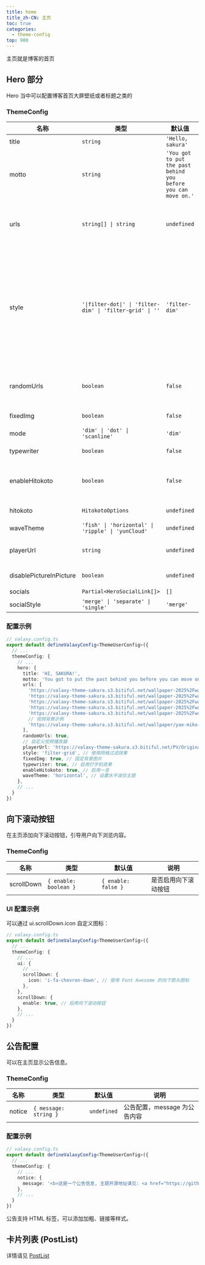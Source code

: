 ```yaml
---
title: home
title_zh-CN: 主页
toc: true
categories:
  - theme-config
top: 900
---
```


主页就是博客的首页

## Hero 部分

Hero 当中可以配置博客首页大屏壁纸或者标题之类的

<SakuraHeroPG />

### ThemeConfig

| 名称                    | 类型                                                      | 默认值                                                         | 说明                                                                                                                                                                                                   |
| ----------------------- | --------------------------------------------------------- | -------------------------------------------------------------- | ------------------------------------------------------------------------------------------------------------------------------------------------------------------------------------------------------ |
| title                   | `string`                                                  | `'Hello, sakura'`                                              | 首页标题                                                                                                                                                                                               |
| motto                   | `string`                                                  | `'You got to put the past behind you before you can move on.'` | 首页标语 (写下愿景也很不错呀)                                                                                                                                                                          |
| urls                    | `string[] \| string`                                      | `undefined`                                                    | 用于网站头部背景壁纸链接支持图片及视频,支持填入多个                                                                                                                                                    |
| style                   | `'\|filter-dot\|' \| 'filter-dim' \| 'filter-grid' \| ''` | `'filter-dim'`                                                 | 背景图片的过滤样式，可选值为`'filter-dot'`（点状过滤效果）、<br class="<md:hidden" />`'filter-dim'`（昏暗过滤效果）、`'filter-grid'`（网格过滤效果）<br class="<md:hidden" /> 或空字符串（无过滤效果） |
| randomUrls              | `boolean`                                                 | `false`                                                        | 是否随机 urls，开启此项切换 url 也会进行随机                                                                                                                                                           |
| fixedImg                | `boolean`                                                 | `false`                                                        | 是否固定背景图片                                                                                                                                                                                       |
| mode                    | `'dim' \| 'dot' \| 'scanline'`                            | `'dim'`                                                        | 背景模式                                                                                                                                                                                               |
| typewriter              | `boolean`                                                 | `false`                                                        | 是否启用打字机组件                                                                                                                                                                                     |
| enableHitokoto          | `boolean`                                                 | `false`                                                        | 启用一言，如果启用则 `motto` 显示为一言                                                                                                                                                                |
| hitokoto                | `HitokotoOptions`                                         | `undefined`                                                    | 一言的配置选项                                                                                                                                                                                         |
| waveTheme               | `'fish' \| 'horizontal' \| 'ripple' \| 'yunCloud'`        | `undefined`                                                    | 背景波纹主题                                                                                                                                                                                           |
| playerUrl               | `string`                                                  | `undefined`                                                    | 自定义视频, 可以放PV MV之类的                                                                                                                                                                          |
| disablePictureInPicture | `boolean`                                                 | `undefined`                                                    | 是否禁用画中画功能                                                                                                                                                                                     |
| socials                 | `Partial<HeroSocialLink[]>`                               | `[]`                                                           | 社交链接                                                                                                                                                                                               |
| socialStyle             | `'merge' \| 'separate' \| 'single'`                       | `'merge'`                                                      | 社交链接样式                                                                                                                                                                                           |

### 配置示例

```ts
// valaxy.config.ts
export default defineValaxyConfig<ThemeUserConfig>({
  // ...
  themeConfig: {
    // ...
    hero: {
      title: 'HI, SAKURA!',
      motto: 'You got to put the past behind you before you can move on.',
      urls: [
        'https://valaxy-theme-sakura.s3.bitiful.net/wallpaper-2025%2Fwallhaven-858k3j.jpg',
        'https://valaxy-theme-sakura.s3.bitiful.net/wallpaper-2025%2Fwallhaven-3l2vm3.jpg',
        'https://valaxy-theme-sakura.s3.bitiful.net/wallpaper-2025%2Fwallhaven-3z9dz9.jpg',
        'https://valaxy-theme-sakura.s3.bitiful.net/wallpaper-2025%2Fwallhaven-rrdgp1.jpg',
        'https://valaxy-theme-sakura.s3.bitiful.net/wallpaper-2025%2Fwallhaven-zyxq6j.jpg',
        // 视频背景示例
        'https://valaxy-theme-sakura.s3.bitiful.net/wallpaper/yae-miko-sunset-sakura-genshin-impact-moewalls-com.mp4',
      ],
      randomUrls: true,
      // 自定义视频播放器
      playerUrl: 'https://valaxy-theme-sakura.s3.bitiful.net/PV/Original PV Little love song MONGOL 800 cover by Amatsuki.mp4',
      style: 'filter-grid', // 使用网格过滤效果
      fixedImg: true, // 固定背景图片
      typewriter: true, // 启用打字机效果
      enableHitokoto: true, // 启用一言
      waveTheme: 'horizontal', // 设置水平波纹主题
    },
    // ...
  }
})
```

## 向下滚动按钮

在主页添加向下滚动按钮，引导用户向下浏览内容。

### ThemeConfig

| 名称       | 类型                  | 默认值              | 说明                 |
| ---------- | --------------------- | ------------------- | -------------------- |
| scrollDown | `{ enable: boolean }` | `{ enable: false }` | 是否启用向下滚动按钮 |

### UI 配置示例

可以通过 ui.scrollDown.icon 自定义图标：

```ts
// valaxy.config.ts
export default defineValaxyConfig<ThemeUserConfig>({
  // ...
  themeConfig: {
    // ...
    ui: {
      // ...
      scrollDown: {
        icon: 'i-fa-chevron-down', // 使用 Font Awesome 的向下箭头图标
      },
    },
    scrollDown: {
      enable: true, // 启用向下滚动按钮
    },
    // ...
  }
})
```

## 公告配置

可以在主页显示公告信息。

### ThemeConfig

| 名称   | 类型                  | 默认值      | 说明                         |
| ------ | --------------------- | ----------- | ---------------------------- |
| notice | `{ message: string }` | `undefined` | 公告配置，message 为公告内容 |

### 配置示例

```ts
// valaxy.config.ts
export default defineValaxyConfig<ThemeUserConfig>({
  // ...
  themeConfig: {
    // ...
    notice: {
      message: '<b>这是一个公告信息, 主题开源地址请见: <a href="https://github.com/WRXinYue/valaxy-theme-sakura">https://github.com/WRXinYue/valaxy-theme-sakura</a></br>',
    },
    // ...
  }
})
```

公告支持 HTML 标签，可以添加加粗、链接等样式。

## 卡片列表 (PostList)

详情请见 [PostList](/guide/theme-config/post-list)
